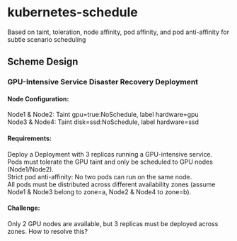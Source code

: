 # kubernetes-schedule
Based on taint, toleration, node affinity, pod affinity, and pod anti-affinity for subtle scenario scheduling

## Scheme Design
### GPU-Intensive Service Disaster Recovery Deployment
#### Node Configuration:
Node1 & Node2: Taint gpu=true:NoSchedule, label hardware=gpu  
Node3 & Node4: Taint disk=ssd:NoSchedule, label hardware=ssd
#### Requirements:
  Deploy a Deployment with 3 replicas running a GPU-intensive service.   
  Pods must tolerate the GPU taint and only be scheduled to GPU nodes (Node1/Node2).  
  Strict pod anti-affinity: No two pods can run on the same node.  
  All pods must be distributed across different availability zones (assume Node1 & Node3 belong to zone=a, Node2 & Node4 to zone=b).
#### Challenge:
Only 2 GPU nodes are available, but 3 replicas must be deployed across zones. How to resolve this?

### 
